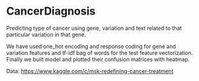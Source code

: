 # CancerDiagnosis

Predicting type of cancer using gene, variation and text related to that particular variation in that gene.

We have used one_hot encoding and response coding for gene and variation features and tf-idf bag of words for the test feature vectorization. Finally we built model and plotted 
their confusion matrices with heatmap. 

Data: https://www.kaggle.com/c/msk-redefining-cancer-treatment
